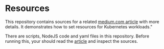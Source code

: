 # Resources 
This repository contains sources for a related [medium.com article](https://medium.com/p/6709cd5cee2c) with more details. It demonstrates how to set resources for Kubernetes workloads."

There are scripts, NodeJS code and yaml files in this repository. Before running this, your should read the [article](https://medium.com/p/6709cd5cee2c) and inspect the sources. 
